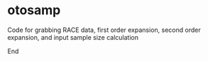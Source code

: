# otosamp
Code for grabbing RACE data, first order expansion, second order expansion, and input sample size calculation

End

